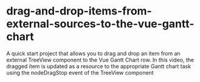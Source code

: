 # drag-and-drop-items-from-external-sources-to-the-vue-gantt-chart
A quick start project that allows you to drag and drop an item from an external TreeView component to the Vue Gantt Chart row. In this video, the dragged item is updated as a resource to the appropriate Gantt chart task using the nodeDragStop event of the TreeView component
